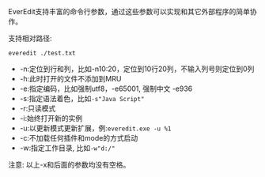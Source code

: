 EverEdit支持丰富的命令行参数，通过这些参数可以实现和其它外部程序的简单协作。

支持相对路径:
```
everedit ./test.txt
```

* -n:定位到行和列，比如-n10:20，定位到10行20列，不输入列号则定位到0列
* -h:此时打开的文件不添加到MRU
* -e:指定编码，比如强制utf8，-e65001, 强制中文 -e936
* -s:指定语法着色，比如`-s"Java Script"`
* -r:只读模式
* -i:始终打开新的实例
* -u:以更新模式更新扩展，例:`everedit.exe -u %1`
* -c:不加载任何插件和mode的方式启动
* -w:指定工作目录, 比如`-w"d:/"`

注意: 以上-x和后面的参数均没有空格。
